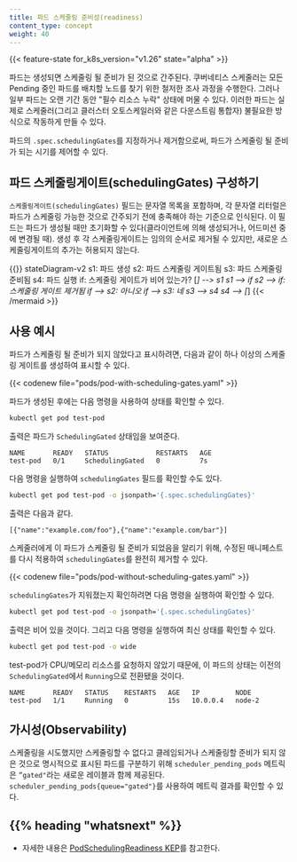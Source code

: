 ```yaml
---
title: 파드 스케줄링 준비성(readiness)
content_type: concept
weight: 40
---
```


<!-- overview -->

{{< feature-state for_k8s_version="v1.26" state="alpha" >}}

파드는 생성되면 스케줄링 될 준비가 된 것으로 간주된다. 쿠버네티스 스케줄러는
모든 Pending 중인 파드를 배치할 노드를 찾기 위한 철저한 조사 과정을 수행한다. 그러나 일부 파드는
오랜 기간 동안 "필수 리소스 누락" 상태에 머물 수 있다.
이러한 파드는 실제로 스케줄러(그리고 클러스터 오토스케일러와 같은 다운스트림 통합자)
불필요한 방식으로 작동하게 만들 수 있다.

파드의 `.spec.schedulingGates`를 지정하거나 제거함으로써,
파드가 스케줄링 될 준비가 되는 시기를 제어할 수 있다.

<!-- body -->

## 파드 스케줄링게이트(schedulingGates) 구성하기
 
`스케줄링게이트(schedulingGates)` 필드는 문자열 목록을 포함하며, 각 문자열 리터럴은
파드가 스케줄링 가능한 것으로 간주되기 전에 충족해야 하는 기준으로 인식된다. 이 필드는
파드가 생성될 때만 초기화할 수 있다(클라이언트에 의해 생성되거나, 어드미션 중에 변경될 때).
생성 후 각 스케줄링게이트는 임의의 순서로 제거될 수 있지만, 새로운 스케줄링게이트의 추가는 허용되지 않는다.

{{<mermaid>}}
stateDiagram-v2
    s1: 파드 생성
    s2: 파드 스케줄링 게이트됨
    s3: 파드 스케줄링 준비됨
    s4: 파드 실행
    if: 스케줄링 게이트가 비어 있는가?
    [*] --> s1
    s1 --> if
    s2 --> if: 스케줄링 게이트 제거됨
    if --> s2: 아니오
    if --> s3: 네
    s3 --> s4
    s4 --> [*]
{{< /mermaid >}}

## 사용 예시

파드가 스케줄링 될 준비가 되지 않았다고 표시하려면, 다음과 같이 하나 이상의 스케줄링 게이트를 생성하여 표시할 수 있다.

{{< codenew file="pods/pod-with-scheduling-gates.yaml" >}}

파드가 생성된 후에는 다음 명령을 사용하여 상태를 확인할 수 있다.

```bash
kubectl get pod test-pod
```

출력은 파드가 `SchedulingGated` 상태임을 보여준다.

```none
NAME       READY   STATUS            RESTARTS   AGE
test-pod   0/1     SchedulingGated   0          7s
```

다음 명령을 실행하여 `schedulingGates` 필드를 확인할 수도 있다.

```bash
kubectl get pod test-pod -o jsonpath='{.spec.schedulingGates}'
```

출력은 다음과 같다.

```none
[{"name":"example.com/foo"},{"name":"example.com/bar"}]
```

스케줄러에게 이 파드가 스케줄링 될 준비가 되었음을 알리기 위해, 수정된 매니페스트를 다시 적용하여
`schedulingGates`를 완전히 제거할 수 있다.

{{< codenew file="pods/pod-without-scheduling-gates.yaml" >}}

`schedulingGates`가 지워졌는지 확인하려면 다음 명령을 실행하여 확인할 수 있다.

```bash
kubectl get pod test-pod -o jsonpath='{.spec.schedulingGates}'
```

출력은 비어 있을 것이다. 그리고 다음 명령을 실행하여 최신 상태를 확인할 수 있다.

```bash
kubectl get pod test-pod -o wide
```

test-pod가 CPU/메모리 리소스를 요청하지 않았기 때문에, 이 파드의 상태는 이전의 `SchedulingGated`에서
`Running`으로 전환됐을 것이다.

```none
NAME       READY   STATUS    RESTARTS   AGE   IP         NODE  
test-pod   1/1     Running   0          15s   10.0.0.4   node-2
```

## 가시성(Observability)

스케줄링을 시도했지만 스케줄링할 수 없다고 클레임되거나 스케줄링할 준비가 되지 않은 것으로 명시적으로 표시된 파드를
구분하기 위해 `scheduler_pending_pods` 메트릭은 `”gated"`라는 새로운 레이블과 함께 제공된다. 
`scheduler_pending_pods{queue="gated"}`를 사용하여 메트릭 결과를 확인할 수 있다.

## {{% heading "whatsnext" %}}

* 자세한 내용은 [PodSchedulingReadiness KEP](https://github.com/kubernetes/enhancements/blob/master/keps/sig-scheduling/3521-pod-scheduling-readiness)를 참고한다.
